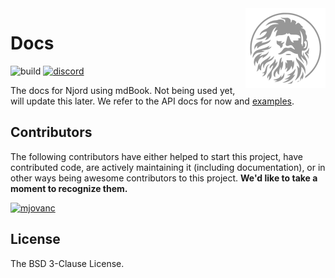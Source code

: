 <img align="right" width="128" height="128" alt="njord" src="https://github.com/njord-rs/resources/raw/master/logo.png">

# Docs

![build](https://img.shields.io/github/actions/workflow/status/njord-rs/docs/docs.yml?branch=master)
[![discord](https://img.shields.io/discord/1181504958802186240.svg?style=flat&color=lightgray&logo=discord)](https://discord.gg/2uppTzjUHE)

The docs for Njord using mdBook. Not being used yet, will update this later. We refer to the API docs for now and [examples](https://github.com/njord-rs/examples).

## Contributors

The following contributors have either helped to start this project, have contributed
code, are actively maintaining it (including documentation), or in other ways
being awesome contributors to this project. **We'd like to take a moment to recognize them.**

[<img src="https://github.com/mjovanc.png?size=72" alt="mjovanc" width="72">](https://github.com/mjovanc)

## License

The BSD 3-Clause License.
